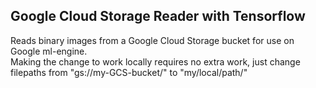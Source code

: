 ## Google Cloud Storage Reader with Tensorflow
Reads binary images from a Google Cloud Storage bucket for use on Google ml-engine.  
Making the change to work locally requires no extra work, just change filepaths from "gs://my-GCS-bucket/" to "my/local/path/"
